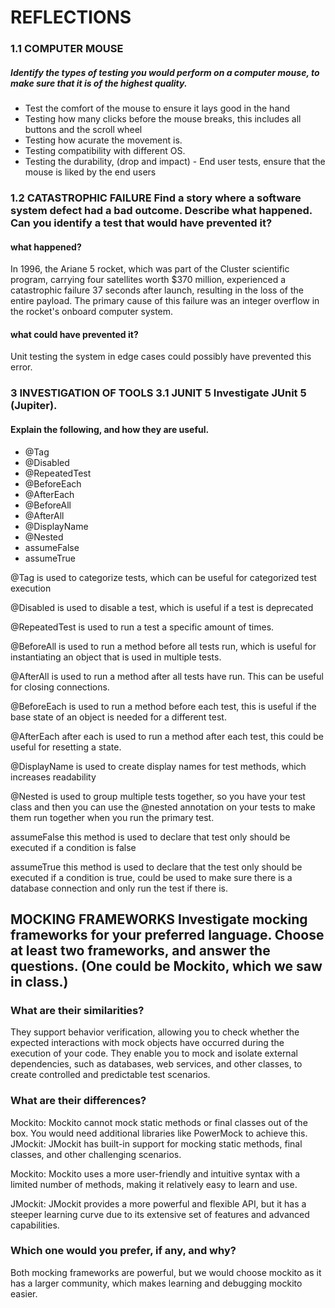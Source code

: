 # REFLECTIONS
### 1.1 COMPUTER MOUSE
##### Identify the types of testing you would perform on a computer mouse, to make sure that it is of the highest quality.
- Test the comfort of the mouse to ensure it lays good in the hand
- Testing how many clicks before the mouse breaks, this includes all buttons and the scroll wheel
- Testing how acurate the movement is.
- Testing compatibility with different OS.
- Testing the durability, (drop and impact) - End user tests, ensure that the mouse is liked by the end users

### 1.2 CATASTROPHIC FAILURE Find a story where a software system defect had a bad outcome. Describe what happened. Can you identify a test that would have prevented it?

#### what happened?

In 1996, the Ariane 5 rocket, which was part of the Cluster scientific program, carrying four satellites worth $370 million, experienced a catastrophic failure 37 seconds after launch, resulting in the loss of the entire payload. The primary cause of this failure was an integer overflow in the rocket's onboard computer system.

#### what could have prevented it?

Unit testing the system in edge cases could possibly have prevented this error.

### 3 INVESTIGATION OF TOOLS 3.1 JUNIT 5 Investigate JUnit 5 (Jupiter).
#### Explain the following, and how they are useful.

- @Tag
- @Disabled
- @RepeatedTest
- @BeforeEach
- @AfterEach
- @BeforeAll
- @AfterAll
- @DisplayName
- @Nested
- assumeFalse
- assumeTrue





@Tag is used to categorize tests, which can be useful for categorized test execution

@Disabled is used to disable a test, which is useful if a test is deprecated

@RepeatedTest is used to run a test a specific amount of times.

@BeforeAll is used to run a method before all tests run, which is useful for instantiating an object that is used in multiple tests.

@AfterAll is used to run a method after all tests have run. This can be useful for closing connections.

@BeforeEach is used to run a method before each test, this is useful if the base state of an object is needed for a different test.

@AfterEach after each is used to run a method after each test, this could be useful for resetting a state.

@DisplayName is used to create display names for test methods, which increases readability

@Nested is used to group multiple tests together, so you have your test class and then you can use the @nested annotation on your tests to make them run together when you run the primary test.


assumeFalse this method is used to declare that test only should be executed if a condition is false

assumeTrue this method is used to declare that the test only should be executed if a condition is true, could be used to make sure there is a database connection and only run the test if there is.



## MOCKING FRAMEWORKS Investigate mocking frameworks for your preferred language. Choose at least two frameworks, and answer the questions. (One could be Mockito, which we saw in class.)

### What are their similarities?

They support behavior verification, allowing you to check whether the expected interactions with mock objects have occurred during the execution of your code.
They enable you to mock and isolate external dependencies, such as databases, web services, and other classes, to create controlled and predictable test scenarios.


### What are their differences?
Mockito: Mockito cannot mock static methods or final classes out of the box. You would need additional libraries like PowerMock to achieve this.
JMockit: JMockit has built-in support for mocking static methods, final classes, and other challenging scenarios.

Mockito: Mockito uses a more user-friendly and intuitive syntax with a limited number of methods, making it relatively easy to learn and use.

JMockit: JMockit provides a more powerful and flexible API, but it has a steeper learning curve due to its extensive set of features and advanced capabilities.

### Which one would you prefer, if any, and why?
Both mocking frameworks are powerful, but we would choose mockito as it has a larger community, which makes learning and debugging mockito easier. 

